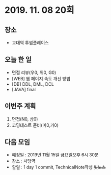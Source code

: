 # 2019. 11. 08 20회

## 장소
- 교대역 투썸플레이스

## 오늘 한 일
- 면접 리뷰(우0, 위0, G0)
- [WEB] 웹 페이지 속도 개선 방법
- [DB] DDL, DML, DCL
- [JAVA] final

## 이번주 계획
1. 면접(N0, 삼0)
2. 코딩테스트 준비(미0,카0)

## 다음 모임
- 예정일 : 2019년 11월 15일 금요일오후 6시 30분
- 장소 : 사당역
- 할일 : 1 day 1 commit, TechnicalNote작성 ~~빛노스~~
